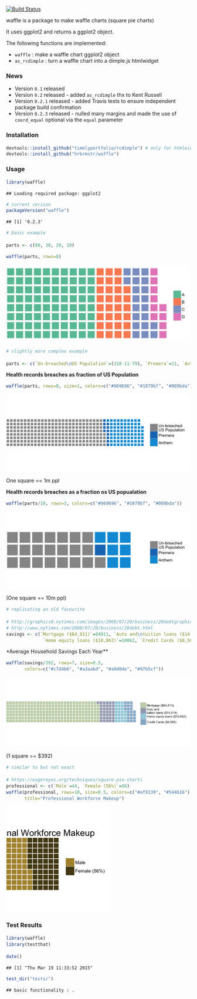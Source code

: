 [![Build Status](https://travis-ci.org/hrbrmstr/waffle.svg)](https://travis-ci.org/hrbrmstr/waffle)

waffle is a package to make waffle charts (square pie charts)

It uses ggplot2 and returns a ggplot2 object.

The following functions are implemented:

-   `waffle` : make a waffle chart ggplot2 object
-   `as_rcdimple` : turn a waffle chart into a dimple.js htmlwidget

### News

-   Version `0.1` released
-   Version `0.2` released - added `as_rcdimple` thx to Kent Russell
-   Version `0.2.1` released - added Travis tests to ensure independent package build confirmation
-   Version `0.2.3` released - nulled many margins and made the use of `coord_equal` optional via the `equal` parameter

### Installation

``` r
devtools::install_github("timelyportfolio/rcdimple") # only for htmlwidget functionality
devtools::install_github("hrbrmstr/waffle")
```

### Usage

``` r
library(waffle)
```

    ## Loading required package: ggplot2

``` r
# current verison
packageVersion("waffle")
```

    ## [1] '0.2.3'

``` r
# basic example

parts <- c(80, 30, 20, 10)
```

``` r
waffle(parts, rows=8)
```

![](README_files/figure-markdown_github/unnamed-chunk-4-1.png)

``` r
# slightly more complex example

parts <- c(`Un-breached\nUS Population`=(318-11-79), `Premera`=11, `Anthem`=79)
```

**Health records breaches as fraction of US Population**

``` r
waffle(parts, rows=8, size=1, colors=c("#969696", "#1879bf", "#009bda"))
```

![](README_files/figure-markdown_github/unnamed-chunk-6-1.png)

<smaller>One square == 1m ppl</smaller>

**Health records breaches as a fraction os US popualation**

``` r
waffle(parts/10, rows=3, colors=c("#969696", "#1879bf", "#009bda")) 
```

![](README_files/figure-markdown_github/unnamed-chunk-7-1.png)

<smaller>(One square == 10m ppl)</smaller>

``` r
# replicating an old favourite

# http://graphics8.nytimes.com/images/2008/07/20/business/20debtgraphic.jpg
# http://www.nytimes.com/2008/07/20/business/20debt.html
savings <- c(`Mortgage ($84,911)`=84911, `Auto and\ntuition loans ($14,414)`=14414, 
              `Home equity loans ($10,062)`=10062, `Credit Cards ($8,565)`=8565)
```

\*Average Household Savings Each Year\*\*

``` r
waffle(savings/392, rows=7, size=0.5, 
       colors=c("#c7d4b6", "#a3aabd", "#a0d0de", "#97b5cf"))
```

![](README_files/figure-markdown_github/unnamed-chunk-9-1.png)

<smaller> (1 square == $392)</smaller>

``` r
# similar to but not exact

# https://eagereyes.org/techniques/square-pie-charts
professional <- c(`Male`=44, `Female (56%)`=56)
waffle(professional, rows=10, size=0.5, colors=c("#af9139", "#544616"),
       title="Professional Workforce Makeup")
```

![](README_files/figure-markdown_github/unnamed-chunk-10-1.png)

### Test Results

``` r
library(waffle)
library(testthat)

date()
```

    ## [1] "Thu Mar 19 11:33:52 2015"

``` r
test_dir("tests/")
```

    ## basic functionality : .
